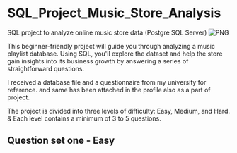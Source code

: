 # SQL_Project_Music_Store_Analysis

SQL project to analyze online music store data (Postgre SQL Server) ![PNG](https://github.com/user-attachments/assets/a417301c-ee09-4864-9419-a7f9e5187d00)

This beginner-friendly project will guide you through analyzing a music playlist database. Using SQL, 
you'll explore the dataset and help the store gain insights into its business growth by answering a series of straightforward questions.

I received a database file and a questionnaire from my university for reference. and same has been attached in the profile also as a part of project.

The project is divided into three levels of difficulty: Easy, Medium, and Hard.
& Each level contains a minimum of 3 to 5 questions.

## Question set one - Easy








